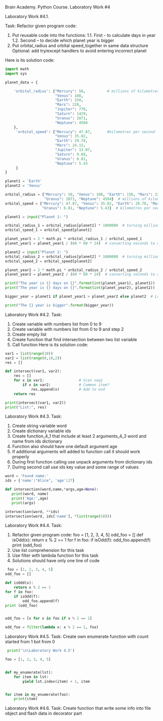 Brain Academy. Python Course. Laboratory Work #4

Laboratory Work #4.1.

Task:
Refactor given program code:
1. Put reusable code into the functions:
   1.1. First - to calculate days in year
   1.2. Second – to decide which planet year is bigger
2. Put orbital_radius and orbital speed_together in same data structure
Optional: add try/except handlers to avoid entering incorrect planet
    
 Here is its solution code: 
    
```python 
import math
import sys

planet_data = {

    'orbital_radius': {"Mercury": 58,          # millions of kilometres
                       "Venus": 108,
                       "Earth": 150,
                       "Mars": 228,
                       "Jupiter": 778,
                       "Saturn": 1429,
                       "Uranus": 2871,
                       "Neptune": 4504
    },
     'orbital_speed': {"Mercury": 47.87,       #kilometres per second
                       "Venus": 35.02,
                       "Earth": 29.78,
                       "Mars": 24.13,
                       "Jupiter": 13.07,
                       "Saturn": 9.69,
                       "Uranus": 6.81,
                       "Neptune": 5.43
     }
}

planet1 = 'Earth'
planet2 = 'Venus'

orbital_radius = {"Mercury": 58, "Venus": 108, "Earth": 150, "Mars": 228, "Jupiter": 778, "Saturn": 1429,
                  "Uranus": 2871, "Neptune": 4504}  # millions of kilometres
orbital_speed = {"Mercury": 47.87, "Venus": 35.02, "Earth": 29.78, "Mars": 24.13, "Jupiter": 13.07, "Saturn": 9.69,
                 "Uranus": 6.81, "Neptune": 5.43}  # kilometres per second

planet1 = input("Planet 1: ")

orbital_radius_1 = orbital_radius[planet1] * 1000000  # turning millions of kilometres to kilometres
orbital_speed_1 = orbital_speed[planet1]

planet_year1 = 2 * math.pi * orbital_radius_1 / orbital_speed_1
planet_year1 = planet_year1 / (60 * 60 * 24)  # converting seconds to days

planet2 = input("Planet 2: ")
orbital_radius_2 = orbital_radius[planet2] * 1000000  # turning millions of kilometres to kilometres
orbital_speed_2 = orbital_speed[planet2]

planet_year2 = 2 * math.pi * orbital_radius_2 / orbital_speed_2
planet_year2 = planet_year2 / (60 * 60 * 24)  # converting seconds to days

print("The year is {} days on {}".format(int(planet_year1), planet1))
print("The year is {} days on {}".format(int(planet_year2), planet2))

bigger_year = planet1 if planet_year1 > planet_year2 else planet2  # Looking which year is bigger

print("The {} year is bigger".format(bigger_year))

```

Laboratory Work #4.2.
Task:
 1. Create variable with numbers list from 0 to 9
 2. Create variable with numbers list from 0 to 9 and step 2
 3. Create empty list
 4. Create function that find intersection between two list variable
 5. Call function
  Here is its solution code: 
    
```python 
var1 = list(range(10))
var2 = list(range(0,10,2))
res = []

def intersect(var1, var2):
    res = []
    for x in var1:                # Scan seq1
        if x in var2:             # Common item?
            res.append(x)         # Add to end
    return res

print(intersect(var1, var2))
print("List:", res)
```

Laboratory Work #4.3.
Task:
 1. Create string variable word
 2. Create dictionary variable ids
 3.  Create function_4_1 that include at least 2 arguments_4_3 word and name from ids dictionary
 4. Function also should have one default argument age
 5. If additional arguments will added to function call it should work properly
 6. During first function calling use unpack arguments from dictionary ids
 7. During second call use ids key value and some range of values
 
 ```python 
 word = 'Found name:'
ids = {'name':"Alice", 'age':27}

def intersection(word,name,*args,age=None):
    print(word, name)
    print('Age:',age)
    print(args)

intersection(word, **ids)
intersection(word, ids['name'], *list(range(10)))
 ```
 
Laboratory Work #4.4.
Task:
1. Refactor given program code:
   foo = [1, 2, 3, 4, 5]
   odd_foo = []
   def isOdd(x):
     return x % 2 == 1
   for f in foo:
     if isOdd(f):
        odd_foo.append(f)
   print (odd_foo)
3. Use list comprehension for this task
4.  Use filter with lambda function for this task
5. Solutions should have only one line of code

```python 
 foo = [1, 2, 3, 4, 5]
odd_foo = []

def isOdd(x):
    return x % 2 == 1
for f in foo:
    if isOdd(f):
        odd_foo.append(f)
print (odd_foo)


odd_foo = [x for x in foo if x % 2 == 1]

odd_foo = filter(lambda x: x % 2 == 1, foo)
```
  
  Laboratory Work #4.5.
Task:
Create own enumerate function with count started from 1 bot from 0

```python 
 print('\n\Laboratory Work 4.5')

foo = [1, 2, 3, 4, 5]


def my_enumerate(lst):
    for item in lst:
        yield lst.index(item) + 1, item


for item in my_enumerate(foo):
    print(item)
```

Laboratory Work #4.6.
Task:
Create function that write some info 
 into file object and flash data in decorator part
 
```python 
 
 
```